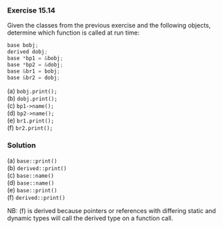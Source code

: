### Exercise 15.14

Given the classes from the previous exercise and the following objects,
determine which function is called at run time:

```cpp
base bobj;
derived dobj;
base *bp1 = &bobj;
base *bp2 = &dobj;
base &br1 = bobj;
base &br2 = dobj;
```

(a) `bobj.print();`  
(b) `dobj.print();`  
(c) `bp1->name();`  
(d) `bp2->name();`  
(e) `br1.print();`  
(f) `br2.print();`

### Solution

(a) `base::print()`  
(b) `derived::print()`  
(c) `base::name()`  
(d) `base::name()`  
(e) `base::print()`  
(f) `derived::print()`

NB: (f) is derived because pointers or references with differing static and
dynamic types will call the derived type on a function call.
